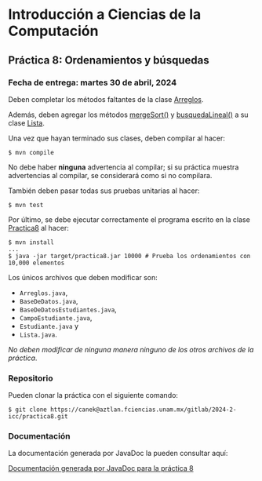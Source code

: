 Introducción a Ciencias de la Computación
=========================================

Práctica 8: Ordenamientos y búsquedas
-------------------------------------

### Fecha de entrega: martes 30 de abril, 2024

Deben completar los métodos faltantes de la clase
[Arreglos](https://aztlan.fciencias.unam.mx/gitlab/2024-2-icc/practica8/-/blob/main/src/main/java/mx/unam/ciencias/icc/Arreglos.java).

Además, deben agregar los métodos
[mergeSort()](https://aztlan.fciencias.unam.mx/gitlab/2024-2-icc/practica8/-/blob/main/src/main/java/mx/unam/ciencias/icc/Lista.java#L290)
y
[busquedaLineal()](https://aztlan.fciencias.unam.mx/gitlab/2024-2-icc/practica8/-/blob/main/src/main/java/mx/unam/ciencias/icc/Lista.java#L315)
a su clase
[Lista](https://aztlan.fciencias.unam.mx/gitlab/2024-2-icc/practica8/-/blob/main/src/main/java/mx/unam/ciencias/icc/Lista.java).

Una vez que hayan terminado sus clases, deben compilar al hacer:

```
$ mvn compile
```

No debe haber **ninguna** advertencia al compilar; si su práctica muestra
advertencias al compilar, se considerará como si no compilara.

También deben pasar todas sus pruebas unitarias al hacer:

```
$ mvn test
```

Por último, se debe ejecutar correctamente el programa escrito en la clase
[Practica8](https://aztlan.fciencias.unam.mx/gitlab/2024-2-icc/practica8/-/blob/main/src/main/java/mx/unam/ciencias/icc/Practica8.java)
al hacer:

```
$ mvn install
...
$ java -jar target/practica8.jar 10000 # Prueba los ordenamientos con 10,000 elementos
```

Los únicos archivos que deben modificar son:

* `Arreglos.java`,
* `BaseDeDatos.java`,
* `BaseDeDatosEstudiantes.java`,
* `CampoEstudiante.java`,
* `Estudiante.java` y
* `Lista.java`.

*No deben modificar de ninguna manera ninguno de los otros archivos de la práctica*.

### Repositorio

Pueden clonar la práctica con el siguiente comando:

```
$ git clone https://canek@aztlan.fciencias.unam.mx/gitlab/2024-2-icc/practica8.git
```

### Documentación

La documentación generada por JavaDoc la pueden consultar aquí:

[Documentación generada por JavaDoc para la práctica
8](https://aztlan.fciencias.unam.mx/~canek/2024-2-icc/practica8/apidocs/index.html)
